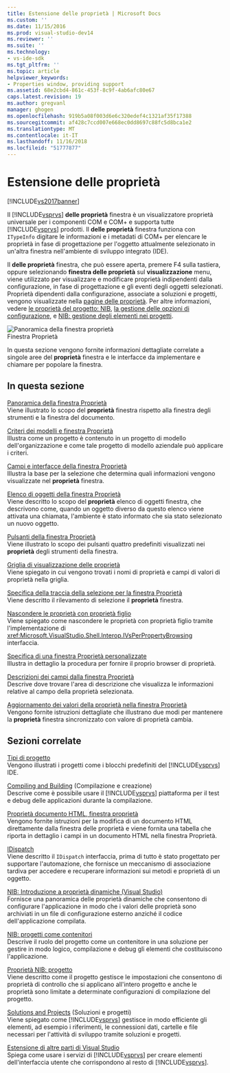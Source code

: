 ```yaml
---
title: Estensione delle proprietà | Microsoft Docs
ms.custom: ''
ms.date: 11/15/2016
ms.prod: visual-studio-dev14
ms.reviewer: ''
ms.suite: ''
ms.technology:
- vs-ide-sdk
ms.tgt_pltfrm: ''
ms.topic: article
helpviewer_keywords:
- Properties window, providing support
ms.assetid: 68e2cbd4-861c-453f-8c9f-4ab6afc80e67
caps.latest.revision: 19
ms.author: gregvanl
manager: ghogen
ms.openlocfilehash: 919b5a08f003d6e6c320edef4c1321af35f17388
ms.sourcegitcommit: af428c7ccd007e668ec0dd8697c88fc5d8bca1e2
ms.translationtype: MT
ms.contentlocale: it-IT
ms.lasthandoff: 11/16/2018
ms.locfileid: "51777877"
---
```

# <a name="extending-properties"></a>Estensione delle proprietà
[!INCLUDE[vs2017banner](../../includes/vs2017banner.md)]

Il [!INCLUDE[vsprvs](../../includes/vsprvs-md.md)] **delle proprietà** finestra è un visualizzatore proprietà universale per i componenti COM e COM+ e supporta tutte [!INCLUDE[vsprvs](../../includes/vsprvs-md.md)] prodotti. Il **delle proprietà** finestra funziona con `ITypeInfo` digitare le informazioni e i metadati di COM+ per elencare le proprietà in fase di progettazione per l'oggetto attualmente selezionato in un'altra finestra nell'ambiente di sviluppo integrato (IDE).  
  
 Il **delle proprietà** finestra, che può essere aperta, premere F4 sulla tastiera, oppure selezionando **finestra delle proprietà** sul **visualizzazione** menu, viene utilizzato per visualizzare e modificare proprietà indipendenti dalla configurazione, in fase di progettazione e gli eventi degli oggetti selezionati. Proprietà dipendenti dalla configurazione, associate a soluzioni e progetti, vengono visualizzate nella [pagine delle proprietà](../../extensibility/internals/property-pages.md). Per altre informazioni, vedere [le proprietà del progetto: NIB](http://msdn.microsoft.com/en-us/fb126574-24ad-4c96-9b2b-6e1f3879ba50), [la gestione delle opzioni di configurazione](../../extensibility/internals/managing-configuration-options.md), e [NIB: gestione degli elementi nei progetti](http://msdn.microsoft.com/en-us/762e606b-7f44-4b66-97a1-e30a703654a0).  
  
 ![Panoramica della finestra proprietà](../../extensibility/internals/media/vspropertieswindow.png "vsPropertiesWindow")  
Finestra Proprietà  
  
 In questa sezione vengono fornite informazioni dettagliate correlate a singole aree del **proprietà** finestra e le interfacce da implementare e chiamare per popolare la finestra.  
  
## <a name="in-this-section"></a>In questa sezione  
 [Panoramica della finestra Proprietà](../../extensibility/internals/properties-window-overview.md)  
 Viene illustrato lo scopo del **proprietà** finestra rispetto alla finestra degli strumenti e la finestra del documento.  
  
 [Criteri dei modelli e finestra Proprietà](../../extensibility/internals/template-policy-and-the-properties-window.md)  
 Illustra come un progetto è contenuto in un progetto di modello dell'organizzazione e come tale progetto di modello aziendale può applicare i criteri.  
  
 [Campi e interfacce della finestra Proprietà](../../extensibility/internals/properties-window-fields-and-interfaces.md)  
 Illustra la base per la selezione che determina quali informazioni vengono visualizzate nel **proprietà** finestra.  
  
 [Elenco di oggetti della finestra Proprietà](../../extensibility/internals/properties-window-object-list.md)  
 Viene descritto lo scopo del **proprietà** elenco di oggetti finestra, che descrivono come, quando un oggetto diverso da questo elenco viene attivata una chiamata, l'ambiente è stato informato che sia stato selezionato un nuovo oggetto.  
  
 [Pulsanti della finestra Proprietà](../../extensibility/internals/properties-window-buttons.md)  
 Viene illustrato lo scopo dei pulsanti quattro predefiniti visualizzati nei **proprietà** degli strumenti della finestra.  
  
 [Griglia di visualizzazione delle proprietà](../../extensibility/internals/properties-display-grid.md)  
 Viene spiegato in cui vengono trovati i nomi di proprietà e campi di valori di proprietà nella griglia.  
  
 [Specifica della traccia della selezione per la finestra Proprietà](../../misc/announcing-property-window-selection-tracking.md)  
 Viene descritto il rilevamento di selezione il **proprietà** finestra.  
  
 [Nascondere le proprietà con proprietà figlio](../../misc/hiding-properties-that-have-child-properties.md)  
 Viene spiegato come nascondere le proprietà con proprietà figlio tramite l'implementazione di <xref:Microsoft.VisualStudio.Shell.Interop.IVsPerPropertyBrowsing> interfaccia.  
  
 [Specifica di una finestra Proprietà personalizzate](../../misc/providing-a-custom-properties-window.md)  
 Illustra in dettaglio la procedura per fornire il proprio browser di proprietà.  
  
 [Descrizioni dei campi dalla finestra Proprietà](../../misc/getting-field-descriptions-from-the-properties-window.md)  
 Descrive dove trovare l'area di descrizione che visualizza le informazioni relative al campo della proprietà selezionata.  
  
 [Aggiornamento dei valori della proprietà nella finestra Proprietà](../../misc/updating-property-values-in-the-properties-window.md)  
 Vengono fornite istruzioni dettagliate che illustrano due modi per mantenere la **proprietà** finestra sincronizzato con valore di proprietà cambia.  
  
## <a name="related-sections"></a>Sezioni correlate  
 [Tipi di progetto](../../extensibility/internals/project-types.md)  
 Vengono illustrati i progetti come i blocchi predefiniti del [!INCLUDE[vsprvs](../../includes/vsprvs-md.md)] IDE.  
  
 [Compiling and Building](../../ide/compiling-and-building-in-visual-studio.md) (Compilazione e creazione)  
 Descrive come è possibile usare il [!INCLUDE[vsprvs](../../includes/vsprvs-md.md)] piattaforma per il test e debug delle applicazioni durante la compilazione.  
  
 [Proprietà documento HTML, finestra proprietà](http://msdn.microsoft.com/library/46e3d164-a1a7-42f9-87b0-344e10a37b62)  
 Vengono fornite istruzioni per la modifica di un documento HTML direttamente dalla finestra delle proprietà e viene fornita una tabella che riporta in dettaglio i campi in un documento HTML nella finestra Proprietà.  
  
 [IDispatch](http://msdn.microsoft.com/en-us/ebbff4bc-36b2-4861-9efa-ffa45e013eb5)  
 Viene descritto il `IDispatch` interfaccia, prima di tutto è stato progettato per supportare l'automazione, che fornisce un meccanismo di associazione tardiva per accedere e recuperare informazioni sui metodi e proprietà di un oggetto.  
  
 [NIB: Introduzione a proprietà dinamiche (Visual Studio)](http://msdn.microsoft.com/en-us/f5102027-1431-4195-ae40-9b991de46d3a)  
 Fornisce una panoramica delle proprietà dinamiche che consentono di configurare l'applicazione in modo che i valori delle proprietà sono archiviati in un file di configurazione esterno anziché il codice dell'applicazione compilata.  
  
 [NIB: progetti come contenitori](http://msdn.microsoft.com/en-us/87d40f63-f487-4767-8963-64beec27ba1b)  
 Descrive il ruolo del progetto come un contenitore in una soluzione per gestire in modo logico, compilazione e debug gli elementi che costituiscono l'applicazione.  
  
 [Proprietà NIB: progetto](http://msdn.microsoft.com/en-us/fb126574-24ad-4c96-9b2b-6e1f3879ba50)  
 Viene descritto come il progetto gestisce le impostazioni che consentono di proprietà di controllo che si applicano all'intero progetto e anche le proprietà sono limitate a determinate configurazioni di compilazione del progetto.  
  
 [Solutions and Projects](../../ide/solutions-and-projects-in-visual-studio.md) (Soluzioni e progetti)  
 Viene spiegato come [!INCLUDE[vsprvs](../../includes/vsprvs-md.md)] gestisce in modo efficiente gli elementi, ad esempio i riferimenti, le connessioni dati, cartelle e file necessari per l'attività di sviluppo tramite soluzioni e progetti.  
  
 [Estensione di altre parti di Visual Studio](../../extensibility/extending-other-parts-of-visual-studio.md)  
 Spiega come usare i servizi di [!INCLUDE[vsprvs](../../includes/vsprvs-md.md)] per creare elementi dell'interfaccia utente che corrispondono al resto di [!INCLUDE[vsprvs](../../includes/vsprvs-md.md)].

